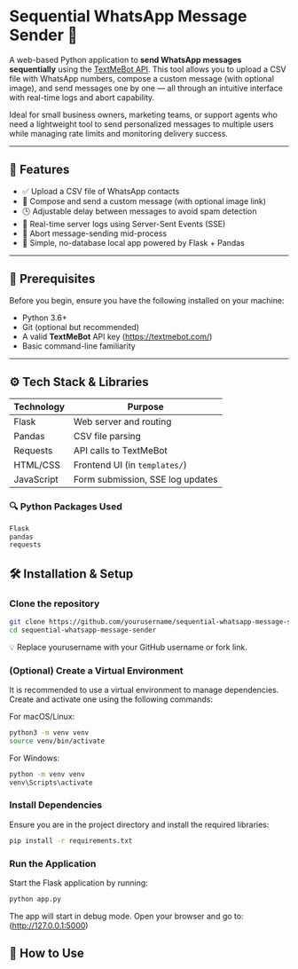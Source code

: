 # Sequential WhatsApp Message Sender 📲

A web-based Python application to **send WhatsApp messages sequentially** using the [TextMeBot API](https://textmebot.com/). This tool allows you to upload a CSV file with WhatsApp numbers, compose a custom message (with optional image), and send messages one by one — all through an intuitive interface with real-time logs and abort capability.

Ideal for small business owners, marketing teams, or support agents who need a lightweight tool to send personalized messages to multiple users while managing rate limits and monitoring delivery success.

---

## 🌟 Features

- ✅ Upload a CSV file of WhatsApp contacts
- 💬 Compose and send a custom message (with optional image link)
- 🕒 Adjustable delay between messages to avoid spam detection
- 📜 Real-time server logs using Server-Sent Events (SSE)
- 🛑 Abort message-sending mid-process
- 📁 Simple, no-database local app powered by Flask + Pandas

---

## 🧠 Prerequisites

Before you begin, ensure you have the following installed on your machine:

- Python 3.6+
- Git (optional but recommended)
- A valid **TextMeBot** API key (https://textmebot.com/)
- Basic command-line familiarity

---

## ⚙️ Tech Stack & Libraries

| Technology | Purpose                  |
|------------|---------------------------|
| Flask      | Web server and routing    |
| Pandas     | CSV file parsing          |
| Requests   | API calls to TextMeBot    |
| HTML/CSS   | Frontend UI (in `templates/`) |
| JavaScript | Form submission, SSE log updates |

### 🔍 Python Packages Used

```bash
Flask
pandas
requests

```

## 🛠️ Installation & Setup

### Clone the repository
```bash
git clone https://github.com/yourusername/sequential-whatsapp-message-sender.git
cd sequential-whatsapp-message-sender
```
💡 Replace yourusername with your GitHub username or fork link.

### (Optional) Create a Virtual Environment
It is recommended to use a virtual environment to manage dependencies. Create and activate one using the following commands:

For macOS/Linux:
```bash
python3 -m venv venv
source venv/bin/activate
```

For Windows:
```bash
python -m venv venv
venv\Scripts\activate
```
### Install Dependencies
Ensure you are in the project directory and install the required libraries:
```bash
pip install -r requirements.txt
```

### Run the Application
Start the Flask application by running:
```bash
python app.py
```
The app will start in debug mode. Open your browser and go to:
(http://127.0.0.1:5000)

## 🚀 How to Use





